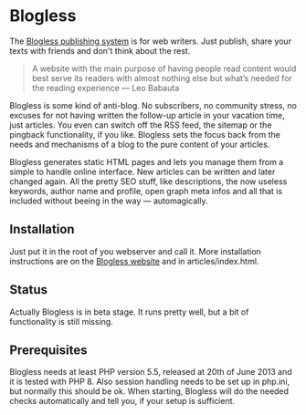 # Blogless
The [Blogless publishing system](http://blogless.datenbrei.de/) is for web writers. Just publish, share your texts with friends and don't think about the rest.

>A website with the main purpose of having people read content would best serve its readers with almost nothing else but what’s needed for the reading experience  — Leo Babauta

Blogless is some kind of anti-blog. No subscribers, no community stress, no excuses for not having written the follow-up article in your vacation time, just articles. You even can switch off the RSS feed, the sitemap or the pingback functionality, if you like. Blogless sets the focus back from the needs and mechanisms of a blog to the pure content of your articles.

Blogless generates static HTML pages and lets you manage them from a simple to handle online interface. New articles can be written and later changed again. All the pretty SEO stuff, like descriptions, the now useless keywords, author name and profile, open graph meta infos and all that is included without beeing in the way — automagically.

## Installation
Just put it in the root of you webserver and call it. More installation instructions are on the [Blogless website](http://blogless.datenbrei.de/installation/) and in articles/index.html.

## Status
Actually Blogless is in beta stage. It runs pretty well, but a bit of functionality is still missing. 

## Prerequisites
Blogless needs at least PHP version 5.5, released at 20th of June 2013 and it is tested with PHP 8. Also session handling needs to be set up in php.ini, but normally this should be ok. When starting, Blogless will do the needed checks automatically and tell you, if your setup is sufficient.
